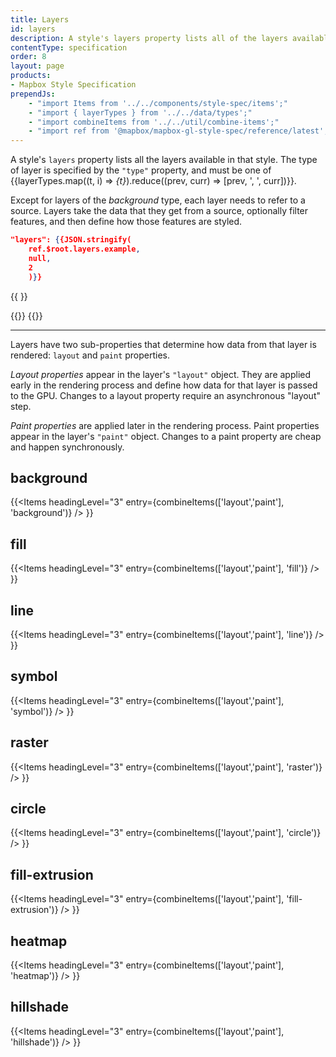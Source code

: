 ```yaml
---
title: Layers
id: layers
description: A style's layers property lists all of the layers available in that style.
contentType: specification
order: 8
layout: page
products:
- Mapbox Style Specification
prependJs:
    - "import Items from '../../components/style-spec/items';"
    - "import { layerTypes } from '../../data/types';"
    - "import combineItems from '../../util/combine-items';"
    - "import ref from '@mapbox/mapbox-gl-style-spec/reference/latest';"
---
```


A style's `layers` property lists all the layers available in that style. The type of layer is specified by the `"type"` property, and must be one of {{layerTypes.map((t, i) => <var key={i}>{t}</var>).reduce((prev, curr) => [prev, ', ', curr])}}.

Except for layers of the <var>background</var> type, each layer needs to refer to a source. Layers take the data that they get from a source, optionally filter features, and then define how those features are styled.

```json
"layers": {{JSON.stringify(
    ref.$root.layers.example,
    null,
    2
    )}}
```

<!--
START GENERATED CONTENT:
Content in this section is generated directly using the Mapbox Style
Specification. To update any content displayed in this section, make edits to:
https://github.com/mapbox/mapbox-gl-js/blob/main/src/style-spec/reference/v8.json.
-->
{{ <Items entry={ref.layer} />}}
<!-- END GENERATED CONTENT -->

{{<a id="layout-property" className="anchor" />}}
{{<a id="paint-property" className="anchor" />}}

<hr className='my36' />

Layers have two sub-properties that determine how data from that layer is rendered: `layout` and `paint` properties.

_Layout properties_ appear in the layer's `"layout"` object. They are applied early in the rendering process and define how data for that layer is passed to the GPU. Changes to a layout property require an asynchronous "layout" step.

_Paint properties_ are applied later in the rendering process. Paint properties appear in the layer's `"paint"` object. Changes to a paint property are cheap and happen synchronously.

<!--
START GENERATED CONTENT:
Content in this section is generated directly using the Mapbox Style
Specification. To update any content displayed in this section, make edits to:
https://github.com/mapbox/mapbox-gl-js/blob/main/src/style-spec/reference/v8.json.
-->

## background

{{<Items headingLevel="3" entry={combineItems(['layout','paint'], 'background')} /> }}

## fill

{{<Items headingLevel="3" entry={combineItems(['layout','paint'], 'fill')} /> }}

## line

{{<Items headingLevel="3" entry={combineItems(['layout','paint'], 'line')} /> }}

## symbol

{{<Items headingLevel="3" entry={combineItems(['layout','paint'], 'symbol')} /> }}

## raster

{{<Items headingLevel="3" entry={combineItems(['layout','paint'], 'raster')} /> }}

## circle

{{<Items headingLevel="3" entry={combineItems(['layout','paint'], 'circle')} /> }}

## fill-extrusion

{{<Items headingLevel="3" entry={combineItems(['layout','paint'], 'fill-extrusion')} /> }}

## heatmap

{{<Items headingLevel="3" entry={combineItems(['layout','paint'], 'heatmap')} /> }}

## hillshade

{{<Items headingLevel="3" entry={combineItems(['layout','paint'], 'hillshade')} /> }}

<!-- END GENERATED CONTENT -->
